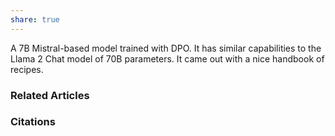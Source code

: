 ```yaml
---
share: true
---
```


A 7B Mistral-based model trained with DPO. It has similar capabilities to the Llama 2 Chat model of 70B parameters. It came out with a nice handbook of recipes.

### Related Articles

### Citations
